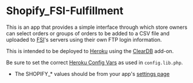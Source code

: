 Shopify_FSI-Fulfillment
=======================

This is an app that provides a simple interface through which store owners can select orders or groups of orders to be added to a CSV file and uploaded to [FSI](http://www.unitedfsi.com/)'s servers using their own FTP login information.

This is intended to be deployed to [Heroku](http://www.heroku.com/) using the [ClearDB](https://addons.heroku.com/cleardb) add-on.

Be sure to set the correct [Heroku Config Vars](https://devcenter.heroku.com/articles/config-vars) as used in `config.lib.php`.

* The SHOPIFY_* values should be from your app's [settings page](https://app.shopify.com/services/partners/api_clients/)